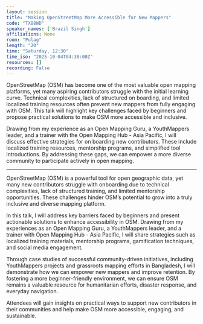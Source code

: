 ```yaml
---
layout: session
title: "Making OpenStreetMap More Accessible for New Mappers"
code: "TX88WD"
speaker_names: ['Brazil Singh']
affiliations: None
room: "Pulag"
length: "20"
time: "Saturday, 12:30"
time_iso: "2025-10-04T04:30:00Z"
resources: []
recording: False
---
```


OpenStreetMap (OSM) has become one of the most valuable open mapping platforms, yet many aspiring contributors struggle with the initial learning curve. Technical complexities, lack of structured on boarding, and limited localized training resources often prevent new mappers from fully engaging with OSM. This talk will highlight key challenges faced by beginners and propose practical solutions to make OSM more accessible and inclusive.

Drawing from my experience as an Open Mapping Guru, a YouthMappers leader, and a trainer with the Open Mapping Hub - Asia Pacific, I will discuss effective strategies for on boarding new contributors. These include localized training resources, mentorship programs, and simplified tool introductions. By addressing these gaps, we can empower a more diverse community to participate actively in open mapping.

<hr>

OpenStreetMap (OSM) is a powerful tool for open geographic data, yet many new contributors struggle with onboarding due to technical complexities, lack of structured training, and limited mentorship opportunities. These challenges hinder OSM’s potential to grow into a truly inclusive and diverse mapping platform.

In this talk, I will address key barriers faced by beginners and present actionable solutions to enhance accessibility in OSM. Drawing from my experiences as an Open Mapping Guru, a YouthMappers leader, and a trainer with Open Mapping Hub - Asia Pacific, I will share strategies such as localized training materials, mentorship programs, gamification techniques, and social media engagement.

Through case studies of successful community-driven initiatives, including YouthMappers projects and grassroots mapping efforts in Bangladesh, I will demonstrate how we can empower new mappers and improve retention. By fostering a more beginner-friendly environment, we can ensure OSM remains a valuable resource for humanitarian efforts, disaster response, and everyday navigation.

Attendees will gain insights on practical ways to support new contributors in their communities and help make OSM more accessible, engaging, and sustainable.

